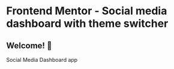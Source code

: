 # Frontend Mentor - Social media dashboard with theme switcher


## Welcome! 👋

Social Media Dashboard app 



